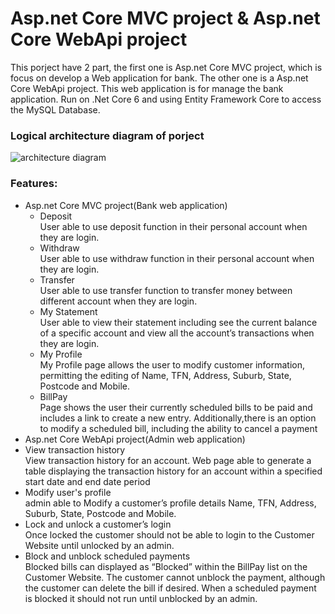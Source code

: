 # Asp.net Core MVC project & Asp.net Core WebApi project
This porject have 2 part, the first one is Asp.net Core MVC project, which is focus on develop a Web application for bank. The other one is a Asp.net Core WebApi project. This web application is for manage the bank application. Run on .Net Core 6 and using Entity Framework Core to access the MySQL Database.

### Logical architecture diagram of porject 
![architecture diagram ](https://firebasestorage.googleapis.com/v0/b/whitegive-bc20c.appspot.com/o/images%2FLogical%20diagram.png?alt=media&token=061b7f24-74c0-4dde-b188-c63b09b15546)

### Features:
* Asp.net Core MVC project(Bank web application)
  * Deposit
   <br>User able to use deposit function in their personal account when they are login. 
  * Withdraw
   <br>User able to use withdraw function in their personal account when they are login.
  * Transfer 
   <br>User able to use transfer function to transfer money between different account when they are login.
  * My Statement
    <br>User able to view their statement including see the current balance of a specific account and view all the account’s transactions when they are login.
  * My Profile 
    <br>My Profile page allows the user to modify customer information, permitting the editing of Name, TFN, Address, Suburb, State, Postcode and Mobile.
  * BillPay 
    <br>Page shows the user their currently scheduled bills to be paid and includes a link to create a new entry. Additionally,there is an option to modify a scheduled bill, including the ability to cancel a payment
 * Asp.net Core WebApi project(Admin web application)
  * View transaction history
   <br>View transaction history for an account. Web page able to generate a table displaying the transaction history for an account within a specified start date and end date period 
  * Modify user's profile
   <br>admin able to Modify a customer’s profile details Name, TFN, Address, Suburb, State, Postcode and Mobile.
  * Lock and unlock a customer’s login 
   <br>Once locked the customer should not be able to login to the Customer Website until unlocked by an admin.
  * Block and unblock scheduled payments
    <br>Blocked bills can displayed as “Blocked” within the BillPay list on the Customer Website. The customer cannot unblock the payment, although the customer can delete the bill if desired. When a scheduled payment is blocked it should not run until unblocked by an admin.
